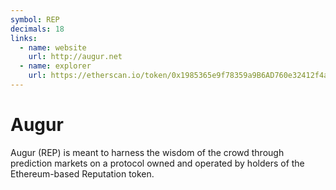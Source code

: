 ```yaml
---
symbol: REP
decimals: 18
links:
  - name: website
    url: http://augur.net
  - name: explorer
    url: https://etherscan.io/token/0x1985365e9f78359a9B6AD760e32412f4a445E862
---
```


# Augur

Augur (REP) is meant to harness the wisdom of the crowd through prediction markets on a protocol owned and operated by holders of the Ethereum-based Reputation token.
